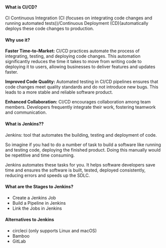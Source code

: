 #### What is CI/CD?
CI Continuous Integration (CI (focuses on integrating code changes and running automated tests))/Continuous Deployment (CD)(automatically deploys these code changes to production.

#### Why use it?

**Faster Time-to-Market:** CI/CD practices automate the process of integrating, testing, and deploying code changes. This automation significantly reduces the time it takes to move from writing code to deploying it to users, allowing businesses to deliver features and updates faster.

**Improved Code Quality:** Automated testing in CI/CD pipelines ensures that code changes meet quality standards and do not introduce new bugs. This leads to a more stable and reliable software product.

**Enhanced Collaboration:** CI/CD encourages collaboration among team members. Developers frequently integrate their work, fostering teamwork and communication. 

#### What is Jenkins??

Jenkins: tool that automates the building, testing and deployment of code. 

So imagine if you had to do a number of task to build a software like running and testing code, deploying the finished product. Doing this manually would be repetitive and time consuming.

Jenkins automates these tasks for you. It helps software developers save time and ensures the software is built, tested, deployed consistently, reducing errors and speeds up the SDLC.

#### What are the Stages to Jenkins?
- Create a Jenkins Job
- Build a Pipeline in Jenkins
- Link the Jobs in Jenkins

#### Alternatives to Jenkins
- circleci (only supports Linux and macOS)
- Bamboo
- GitLab


